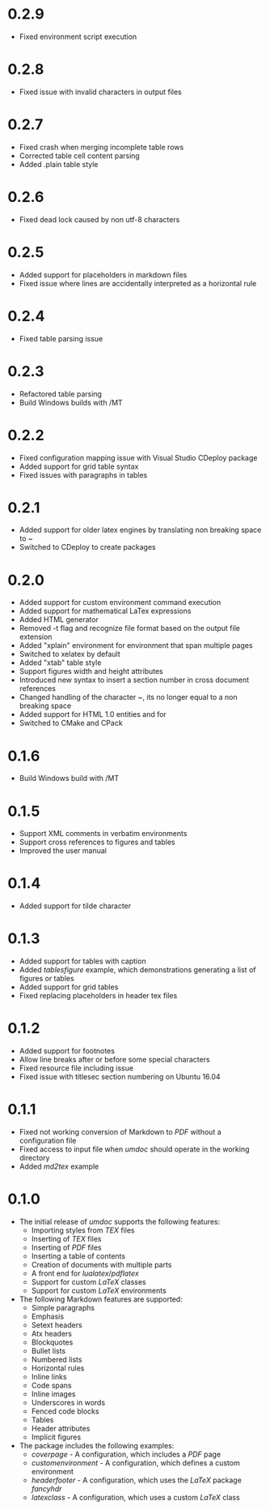 
# 0.2.9

* Fixed environment script execution

# 0.2.8

* Fixed issue with invalid characters in output files

# 0.2.7

* Fixed crash when merging incomplete table rows
* Corrected table cell content parsing
* Added .plain table style

# 0.2.6

* Fixed dead lock caused by non utf-8 characters

# 0.2.5

* Added support for placeholders in markdown files
* Fixed issue where lines are accidentally interpreted as a horizontal rule

# 0.2.4

* Fixed table parsing issue

# 0.2.3

* Refactored table parsing
* Build Windows builds with /MT

# 0.2.2

* Fixed configuration mapping issue with Visual Studio CDeploy package
* Added support for grid table syntax
* Fixed issues with paragraphs in tables

# 0.2.1

* Added support for older latex engines by translating non breaking space to ~
* Switched to CDeploy to create packages

# 0.2.0

* Added support for custom environment command execution
* Added support for mathematical LaTex expressions
* Added HTML generator
* Removed -t flag and recognize file format based on the output file extension
* Added "xplain" environment for environment that span multiple pages
* Switched to xelatex by default
* Added "xtab" table style
* Support figures width and height attributes
* Introduced new syntax to insert a section number in cross document references
* Changed handling of the character ~, its no longer equal to a non breaking space
* Added support for HTML 1.0 entities and for &nbsp;
* Switched to CMake and CPack

# 0.1.6

* Build Windows build with /MT

# 0.1.5

* Support XML comments in verbatim environments
* Support cross references to figures and tables
* Improved the user manual

# 0.1.4

* Added support for tilde character

# 0.1.3

* Added support for tables with caption
* Added *tablesfigure* example, which demonstrations generating a list of figures or tables 
* Added support for grid tables
* Fixed replacing placeholders in header tex files

# 0.1.2

* Added support for footnotes
* Allow line breaks after or before some special characters
* Fixed resource file including issue
* Fixed issue with titlesec section numbering on Ubuntu 16.04

# 0.1.1

* Fixed not working conversion of Markdown to *PDF* without a configuration file 
* Fixed access to input file when *umdoc* should operate in the working directory
* Added *md2tex* example

# 0.1.0

* The initial release of *umdoc* supports the following features:
    * Importing styles from *TEX* files
    * Inserting of *TEX* files
    * Inserting of *PDF* files
    * Inserting a table of contents
    * Creation of documents with multiple parts
    * A front end for *lualatex*/*pdflatex*
    * Support for custom *LaTeX* classes
    * Support for custom *LaTeX* environments
* The following Markdown features are supported:
    * Simple paragraphs
    * Emphasis
    * Setext headers
    * Atx headers
    * Blockquotes
    * Bullet lists
    * Numbered lists
    * Horizontal rules
    * Inline links
    * Code spans
    * Inline images
    * Underscores in words
    * Fenced code blocks
    * Tables
    * Header attributes
    * Implicit figures
* The package includes the following examples:
    * *coverpage* - A configuration, which includes a *PDF* page    
    * *customenvironment* - A configuration, which defines a custom environment
    * *headerfooter* - A configuration, which uses the *LaTeX* package *fancyhdr*
    * *latexclass* - A configuration, which uses a custom *LaTeX* class
